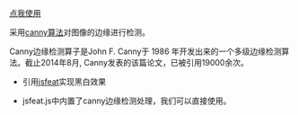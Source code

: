 [点我使用](https://poison-frog.github.io/Black-and-white-photographs/index.html)

采用[canny算法](https://baike.baidu.com/item/canny%E7%AE%97%E6%B3%95)对图像的边缘进行检测。

Canny边缘检测算子是John F. Canny于 1986 年开发出来的一个多级边缘检测算法。截止2014年8月, Canny发表的该篇论文，已被引用19000余次。

- 引用[jsfeat](https://github.com/inspirit/jsfeat)实现黑白效果

- jsfeat.js中内置了canny边缘检测处理，我们可以直接使用。 
